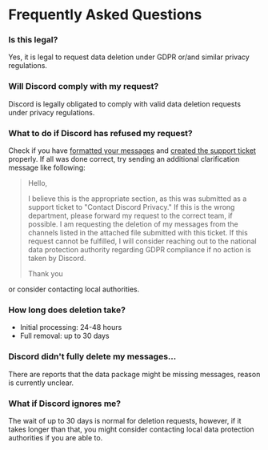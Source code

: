 # Frequently Asked Questions

### Is this legal?
Yes, it is legal to request data deletion under GDPR or/and similar privacy regulations.

### Will Discord comply with my request?
Discord is legally obligated to comply with valid data deletion requests under privacy regulations.

### What to do if Discord has refused my request?
Check if you have [formatted your messages](convert.md) and [created the support ticket](ticket.md) properly. If all was done correct, try sending an additional clarification message like following: 


> Hello,
> 
> I believe this is the appropriate section, as this was submitted as a support ticket to "Contact Discord Privacy." If this is the wrong department, please forward my request to the correct team, if possible. I am requesting the deletion of my messages from the channels listed in the attached file submitted with this ticket. If this request cannot be fulfilled, I will consider reaching out to the national data protection authority regarding GDPR compliance if no action is taken by Discord.
> 
> Thank you

or consider contacting local authorities.

### How long does deletion take?
- Initial processing: 24-48 hours
- Full removal: up to 30 days

### Discord didn't fully delete my messages...
There are reports that the data package might be missing messages, reason is currently unclear.

### What if Discord ignores me?
The wait of up to 30 days is normal for deletion requests, however, if it takes longer than that, you might consider contacting local data protection authorities if you are able to.
